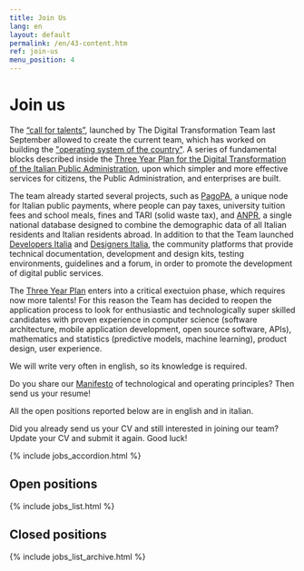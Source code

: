 ```yaml
---
title: Join Us
lang: en
layout: default
permalink: /en/43-content.htm
ref: join-us
menu_position: 4
---
```


# Join us

The [“call for talents”](https://medium.com/team-per-la-trasformazione-digitale/from-seattle-to-roma-innovation-citizens-talents-6b8c6c06002b), launched by The Digital Transformation Team last September allowed to create the current team, which has worked on building the ["operating system of the country"](https://medium.com/team-per-la-trasformazione-digitale/new-operating-system-country-technological-competence-plans-11b50a750ea7). A series of fundamental blocks described inside the [Three Year Plan for the Digital Transformation of the Italian Public Administration](https://medium.com/team-per-la-trasformazione-digitale/three-year-digital-transformation-plan-italian-public-administration-guidelines-design-development-8bdb440f940d), upon which simpler and more effective services for citizens, the Public Administration, and enterprises are built.

The team already started several projects, such as [PagoPA](https://medium.com/team-per-la-trasformazione-digitale/pagopa-pay-one-click-italian-digital-government-services-public-administration-53bcf1a6d52d), a unique node for Italian public payments, where people can pay taxes, university tuition fees and school meals, fines and TARI (solid waste tax), and [ANPR](https://medium.com/team-per-la-trasformazione-digitale/anpr-unified-italian-population-registry-municipalities-integration-simplification-public-administration-b85797208758), a single national database designed to combine the demographic data of all Italian residents and Italian residents abroad. In addition to that the Team launched [Developers Italia](https://medium.com/team-per-la-trasformazione-digitale/developers-italia-community-italian-digital-government-services-public-administration-2e56022096f1) and [Designers Italia](https://medium.com/team-per-la-trasformazione-digitale/designers-italia-community-italian-digital-government-services-public-administration-design-thinking-c1a1de23c465), the community platforms that provide technical documentation, development and design kits, testing environments, guidelines and a forum, in order to promote the development of digital public services.

The [Three Year Plan](https://pianotriennale-ict.italia.it/) enters into a critical exectuion phase, which requires now more talents! For this reason the Team has decided to reopen the application process to look for enthusiastic and technologically super skilled candidates with proven experience in computer science (software architecture, mobile application development, open source software, APIs), mathematics and statistics (predictive models, machine learning), product design, user experience.

We will write very often in english, so its knowledge is required.

Do you share our [Manifesto](https://medium.com/team-per-la-trasformazione-digitale/from-seattle-to-roma-innovation-citizens-talents-6b8c6c06002b) of technological and operating principles? Then send us your resume!

All the open positions reported below are in english and in italian.

Did you already send us your CV and still interested in joining our team? Update your CV and submit it again.
Good luck!



{% include jobs_accordion.html %}

## Open positions

{% include jobs_list.html %}

## Closed positions
{% include jobs_list_archive.html %}

